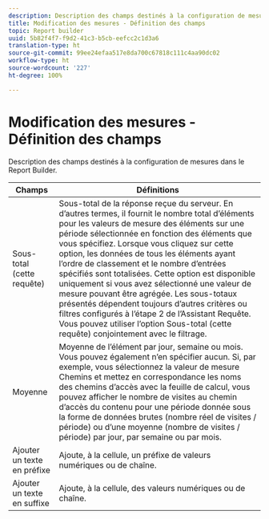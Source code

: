 ```yaml
---
description: Description des champs destinés à la configuration de mesures dans le Report Builder.
title: Modification des mesures - Définition des champs
topic: Report builder
uuid: 5b82f4f7-f9d2-41c3-b5cb-eefcc2c1d3a6
translation-type: ht
source-git-commit: 99ee24efaa517e8da700c67818c111c4aa90dc02
workflow-type: ht
source-wordcount: '227'
ht-degree: 100%

---
```



# Modification des mesures - Définition des champs

Description des champs destinés à la configuration de mesures dans le Report Builder.

| Champs | Définitions |
|--- |--- |
| Sous-total (cette requête) | Sous-total de la réponse reçue du serveur. En d’autres termes, il fournit le nombre total d’éléments pour les valeurs de mesure des éléments sur une période sélectionnée en fonction des éléments que vous spécifiez. Lorsque vous cliquez sur cette option, les données de tous les éléments ayant l’ordre de classement et le nombre d’entrées spécifiés sont totalisées.  Cette option est disponible uniquement si vous avez sélectionné une valeur de mesure pouvant être agrégée. Les sous-totaux présentés dépendent toujours d’autres critères ou filtres configurés à l’étape 2 de l’Assistant Requête. Vous pouvez utiliser l’option Sous-total (cette requête) conjointement avec le filtrage. |
| Moyenne | Moyenne de l’élément par jour, semaine ou mois. Vous pouvez également n’en spécifier aucun.  Si, par exemple, vous sélectionnez la valeur de mesure Chemins et mettez en correspondance les noms des chemins d’accès avec la feuille de calcul, vous pouvez afficher le nombre de visites au chemin d’accès du contenu pour une période donnée sous la forme de données brutes (nombre réel de visites / période) ou d’une moyenne (nombre de visites / période) par jour, par semaine ou par mois. |
| Ajouter un texte en préfixe | Ajoute, à la cellule, un préfixe de valeurs numériques ou de chaîne. |
| Ajouter un texte en suffixe | Ajoute, à la cellule, des valeurs numériques ou de chaîne. |
